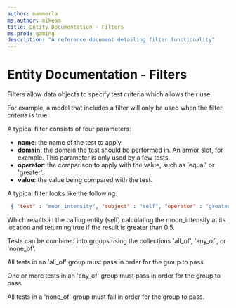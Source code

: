```yaml
---
author: mammerla
ms.author: mikeam
title: Entity Documentation - Filters
ms.prod: gaming
description: "A reference document detailing filter functionality"
---
```


# Entity Documentation - Filters

Filters allow data objects to specify test criteria which allows their use.

For example, a model that includes a filter will only be used when the filter criteria is true.

A typical filter consists of four parameters:

- **name**: the name of the test to apply.
- **domain**: the domain the test should be performed in. An armor slot, for example. This parameter is only used by a few tests.
- **operator**: the comparison to apply with the value, such as 'equal' or 'greater'.
- **value**: the value being compared with the test.

A typical filter looks like the following:

```json
 { "test" : "moon_intensity", "subject" : "self", "operator" : "greater", "value" : "0.5" }
```

Which results in the calling entity (self) calculating the moon_intensity at its location and returning true if the result is greater than 0.5.

Tests can be combined into groups using the collections 'all_of', 'any_of', or 'none_of'.

 All tests in an 'all_of' group must pass in order for the group to pass.

 One or more tests in an 'any_of' group must pass in order for the group to pass.

 All tests in a 'none_of' group must fail in order for the group to pass.
